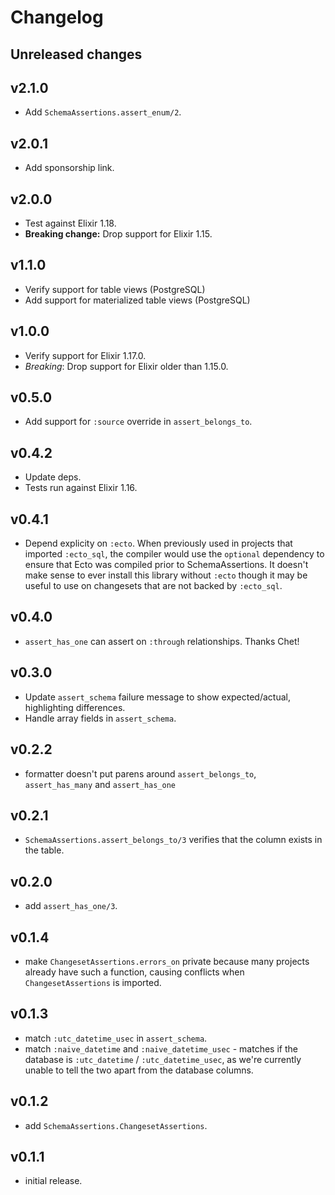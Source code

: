 # Changelog

## Unreleased changes

## v2.1.0

- Add `SchemaAssertions.assert_enum/2`.

## v2.0.1

- Add sponsorship link.

## v2.0.0

- Test against Elixir 1.18.
- **Breaking change:** Drop support for Elixir 1.15.

## v1.1.0

- Verify support for table views (PostgreSQL)
- Add support for materialized table views (PostgreSQL)

## v1.0.0

- Verify support for Elixir 1.17.0.
- *Breaking*: Drop support for Elixir older than 1.15.0.

## v0.5.0

- Add support for `:source` override in `assert_belongs_to`.

## v0.4.2

- Update deps.
- Tests run against Elixir 1.16.

## v0.4.1

- Depend explicity on `:ecto`. When previously used in projects that imported `:ecto_sql`,
  the compiler would use the `optional` dependency to ensure that Ecto was compiled prior
  to SchemaAssertions. It doesn't make sense to ever install this library without `:ecto`
  though it may be useful to use on changesets that are not backed by `:ecto_sql`.

## v0.4.0

- `assert_has_one` can assert on `:through` relationships. Thanks Chet!

## v0.3.0

- Update `assert_schema` failure message to show expected/actual, highlighting differences.
- Handle array fields in `assert_schema`.

## v0.2.2

- formatter doesn't put parens around `assert_belongs_to`, `assert_has_many` and `assert_has_one`

## v0.2.1

- `SchemaAssertions.assert_belongs_to/3` verifies that the column exists in the table.

## v0.2.0

- add `assert_has_one/3`.

## v0.1.4

- make `ChangesetAssertions.errors_on` private because many projects already have such a function,
  causing conflicts when `ChangesetAssertions` is imported.
  
## v0.1.3

- match `:utc_datetime_usec` in `assert_schema`.
- match `:naive_datetime` and `:naive_datetime_usec` - matches if the database is
  `:utc_datetime` / `:utc_datetime_usec`, as we're currently unable to tell the two apart
  from the database columns.

## v0.1.2

- add `SchemaAssertions.ChangesetAssertions`.

## v0.1.1

- initial release.
